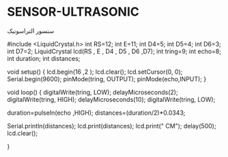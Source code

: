 # SENSOR-ULTRASONIC
سنسور التراسونیک

#include <LiquidCrystal.h>
int RS=12;
int E=11;
int D4=5;
int D5=4;
int D6=3;
int D7=2;
LiquidCrystal lcd(RS , E , D4 , D5 , D6 ,D7);
int tring=9;
int echo=8;
int duration;
int distances;


void setup() {
  lcd.begin(16 ,2 );
  lcd.clear();
  lcd.setCursor(0, 0);
  Serial.begin(9600);
  pinMode(tring, OUTPUT);
  pinMode(echo,INPUT);
}

void loop() {
  digitalWrite(tring, LOW);
  delayMicroseconds(2);
  digitalWrite(tring, HIGH);
  delayMicroseconds(10);
  digitalWrite(tring, LOW);

  duration=pulseIn(echo ,HIGH);
  distances=(duration/2)*0.0343;
  
  Serial.println(distances);
  lcd.print(distances);
  lcd.print(" CM");
  delay(500);
  lcd.clear();


}
